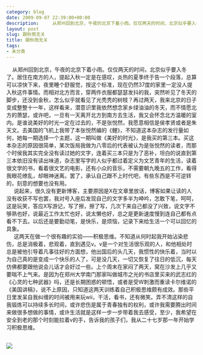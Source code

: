 ```yaml
---
category: blog
date: 2009-09-07 22:39:00+00:00
description:     从郑州回到北京，午夜的北京下着小雨。仅仅两天的时间，北京似乎要入冬了。居
layout: post
slug: 跟秋雨无关
title: 跟秋雨无关
tags:
- 未分类
---
```


    从郑州回到北京，午夜的北京下着小雨。仅仅两天的时间，北京似乎要入冬了。居住在南方的人，提起入秋一定是在感叹，炎热的夏季终于告一个段落，总算可以凉快下来，夜里睡个舒服觉，按这个标准，现在仍然37度的家里一定没人提入秋这件事情。而相对北方而言，穿两件衣服都瑟瑟发抖的我，突然听见了冬天的脚步，还没到金秋，怎么似乎就看见了光秃秃的树枝？再过两天，我来北京的日子变成整整十一年，这样看来，潜意识里我依然想念家乡绿油油的冬天，而不情愿北方的萧瑟，或许吧，一旦有一天离开北方到南方去生活，我又会怀念北方温暖的室内。是谁说美好的时光一定在过去的，不是张悦然，我愿意相信是侯孝贤或者是朱天文。去美国的飞机上我带了本张悦然编的《鲤》，不知道这本杂志的发行量如何，她每一期选择一个主题，这一期叫做《美好的时光》，是我买的第三本。买这本杂志的原因很简单，某次饭局我做为八零后的代表被认为是张悦然的读者，而那个时侯我其实完全没有读过她的文字，连着买三本只是为了恶补，坦白的说直到第三本依旧没有读出味道，杂志里写字的人似乎都过着定义为文艺青年的生活，读着很文学的书，看着很文艺的电影，还有小众的音乐，不需要朝九晚五的工作，看得我眼花缭乱，却眼神迷离。罢了，承认自己跟不上时代吧，有些东西是不可逆转的，刻意的想要也没有用。  
     说起来，很久没有更新博客，主要原因是X在文章里放话，博客如果让读的人没有收获不写也罢，我对号入座后发现自己的文字多半为呻吟，怎敢下笔，呵呵，这是玩笑，答应X写游记，写了擦，擦了写，几次下来自己都没了兴致，说文字不够熟也好，说最近工作太忙也好，说太懒也好，总之是更新速度慢到连自己都有点看不下去。以后还是要勤动笔，是快乐，是烦恼，记录下来给生活一个可以回忆的具象。  
     这两天在做一个很有趣的实验——积极思维。不知道从何时起我开始沾染悲伤，总是消极着，悲观着，直到遇见v。v是一个对生活很乐观的人，和他相处时总是被他引导着凡事往好的方面想，他出国后的头几天，我惯性的快乐着，当时以为自己真的是变成一个快乐的人了，可是没几天，一切又恢复了往日的低沉，每天仿佛都要跟他说会儿话才会好过一些。上个周末在家闷了两天，窝在沙发上几乎又要喘不上气来。是因为在郑州大学南门那家叫做城市之光的书店里买来的武志红的《心灵的七种武器》吗，还是长期困惑的顿悟，或者是受W刺激而重读卡尔维诺的《美国讲稿》，说不上原因，只知道这两天训练着自己积极思维颇有成效。那些平日里发呆自我纠缠的时间被用来玩wii，干活，看书，还有微笑。弄不清这样的自我锻炼可以持续多长时间，或许悲伤是属于青春独有的权利，或许我需要腾出时间来做很多想做的事情，或许生活就是这样一步一步带着我去感受，至少，我希望在安全到老的那个时刻能拉着v的手，告诉我的孩子们，我从二十七岁那一年开始学习积极思维。  
       
  
  


![](http://img.zemanta.com/pixy.gif?x-id=33beecd9-670e-8cd9-b8b7-21ee9558687d)
